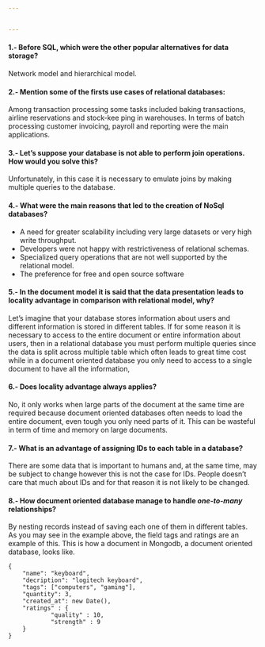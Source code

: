 ```yaml
---


---
```


<h4 id="before-sql-which-were-the-other-popular-alternatives-for-data-storage">1.- Before SQL, which were the other popular alternatives for data storage?</h4>
<p>Network model and hierarchical model.</p>
<h4 id="mention-some-of-the-firsts-use-cases-of-relational-databases">2.- Mention some of the firsts use cases of relational databases:</h4>
<p>Among transaction processing some tasks included baking transactions, airline reservations and stock-kee ping in warehouses. In terms of batch processing customer invoicing, payroll and reporting were the main applications.</p>
<h4 id="lets-suppose-your-database-is-not-able-to-perform-join-operations.-how-would-you-solve-this">3.- Let’s suppose your database is not able to perform join operations. How would you solve this?</h4>
<p>Unfortunately, in this case it is necessary to emulate joins by making multiple queries to the database.</p>
<h4 id="what-were-the-main-reasons-that-led-to-the-creation-of-nosql-databases">4.- What were the main reasons that led to the creation of NoSql databases?</h4>
<ul>
<li>A need for greater scalability including very large datasets or very high write throughput.</li>
<li>Developers were not happy with restrictiveness of relational schemas.</li>
<li>Specialized query operations that are not well supported by the relational model.</li>
<li>The preference for free and open source software</li>
</ul>
<h4 id="in-the-document-model-it-is-said-that-the-data-presentation-leads-to-locality-advantage-in-comparison-with-relational-model-why">5.- In the document model it is said that the data presentation leads to locality advantage in comparison with relational model, why?</h4>
<p>Let’s imagine that your database stores information about users and different information is stored in different tables. If for some reason it is necessary to access to the entire document or entire information about users, then in a relational database you must perform multiple queries since the data is split across multiple table  which often leads to great time cost while in a document oriented database you only need to access to a single document to have all the information,</p>
<h4 id="does-locality-advantage-always-applies">6.- Does locality advantage always applies?</h4>
<p>No, it only works when large parts of the document at the same time are required because document oriented databases often needs to load the entire document, even tough you only need parts of it. This can be wasteful in term of time and memory on large documents.</p>
<h4 id="what-is-an-advantage-of-assigning-ids-to-each-table-in-a-database">7.- What is an advantage of assigning IDs to each table in a database?</h4>
<p>There are some data that is important to humans and, at the same time, may be subject to change however this is not the case for IDs. People doesn’t care that much about IDs and for that reason it is not likely to be changed.</p>
<h4 id="how-document-oriented-database-manage-to-handle-one-to-many--relationships">8.- How document oriented database manage to handle <em>one-to-many</em>  relationships?</h4>
<p>By nesting records instead of saving each one of them in different tables. As you may see in the example above, the field tags and ratings are an example of this. This is how a document in Mongodb, a document oriented database, looks like.</p>
<pre><code>{
    "name": "keyboard",
    "decription": "logitech keyboard",
    "tags": ["computers", "gaming"],
    "quantity": 3,
    "created_at": new Date(),
    "ratings" : {
            "quality" : 10,
            "strength" : 9
    }
}

</code></pre>

